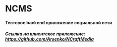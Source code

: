 # NCMS
#### Тестовое backend приложение социальной сети
##### Ссылка на клиентское приложение: https://github.com/Arsenko/NCraftMedia
